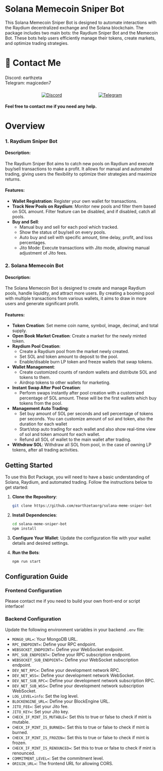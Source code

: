 # Solana Memecoin Sniper Bot 

This Solana Memecoin Sniper Bot is designed to automate interactions with the Raydium decentralized exchange and the Solana blockchain. The package includes two main bots: the Raydium Sniper Bot and the Memecoin Bot. These bots help users efficiently manage their tokens, create markets, and optimize trading strategies.

# 👋 Contact Me

### 
Discord: earthzeta             
Telegram: magiceden7
###
<div style="display:flex; justify-content:space-evenly"> 
    <a href="https://discordapp.com/users/339619501081362432" target="_blank"><img alt="Discord"
        src="https://img.shields.io/badge/Discord-7289DA?style=for-the-badge&logo=discord&logoColor=white"/></a>
    <a href="https://t.me/magiceden7" target="_blank"><img alt="Telegram"
        src="https://img.shields.io/badge/Telegram-26A5E4?style=for-the-badge&logo=telegram&logoColor=white"/></a>
</div>


#### Feel free to contact me if you need any help.

# Overview

### 1. Raydium Sniper Bot

#### Description:
The Raydium Sniper Bot aims to catch new pools on Raydium and execute buy/sell transactions to make a profit. It allows for manual and automated trading, giving users the flexibility to optimize their strategies and maximize returns.

#### Features:
- **Wallet Registration**: Register your own wallet for transactions.
- **Track New Pools on Raydium**: Monitor new pools and filter them based on SOL amount. Filter feature can be disabled, and if disabled, catch all pools.
- **Buy and Sell**: 
  - Manual buy and sell for each pool which tracked.
  - Show the status of buy/sell on every pools.
  - Auto buy and sell with specific amount, time delay, profit, and loss percentages.
  - Jito Mode: Execute transactions with Jito mode, allowing manual adjustment of Jito fees.

### 2. Solana Memecoin Bot

#### Description:
The Solana Memecoin Bot is designed to create and manage Raydium pools, handle liquidity, and attract more users. By creating a booming pool with multiple transactions from various wallets, it aims to draw in more users and generate significant profit.

#### Features:
- **Token Creation**: Set meme coin name, symbol, image, decimal, and total supply.
- **Open Book Market Creation**: Create a market for the newly minted token.
- **Raydium Pool Creation**: 
  - Create a Raydium pool from the market newly created.
  - Set SOL and token amount to deposit to the pool.
  - Enable/disable burn LP token and freeze wallets that swap tokens.
- **Wallet Management**: 
  - Create customized counts of random wallets and distribute SOL and tokens to them.
  - Airdrop tokens to other wallets for marketing.
- **Instant Swap After Pool Creation**: 
  - Perform swaps instantly after pool creation with a customized percentage of SOL amount. These will be the first wallets which buy tokens from the pool.
- **Management Auto Trading**: 
  - Set buy amount of SOL per seconds and sell percentage of tokens per seconds. You can customize amount of sol and token, also the duration for each wallet
  - Start/stop auto trading for each wallet and also show real-time view of sol and token amount for each wallet.
  - Refund all SOL of wallet to the main wallet after trading.
- **Withdraw SOL**: Withdraw all SOL from pool, in the case of owning LP tokens, after all trading activities.

## Getting Started

To use this Bot Package, you will need to have a basic understanding of Solana, Raydium, and automated trading. Follow the instructions below to get started:

1. **Clone the Repository**: 
   ```bash
   git clone https://github.com/earthzetaorg/solana-meme-sniper-bot
   ```
2. **Install Dependencies**:
   ```bash
   cd solana-meme-sniper-bot
   npm install
   ```
3. **Configure Your Wallet**: Update the configuration file with your wallet details and desired settings.

4. **Run the Bots**:
     ```bash
     npm run start
     ```

## Configuration Guide

### Frontend Configuration
Please contact me if you need to build your own front-end or script interface!

### Backend Configuration
Update the following environment variables in your backend `.env` file:

- `MONGO_URL=`: Your MongoDB URL.
- `RPC_ENDPOINT=`: Define your RPC endpoint.
- `WEBSOCKET_ENDPOINT=`: Define your WebSocket endpoint.
- `RPC_SUB_ENDPOINT=`: Define your RPC subscription endpoint.
- `WEBSOCKET_SUB_ENDPOINT=`: Define your WebSocket subscription endpoint.
- `DEV_NET_RPC=`: Define your development network RPC.
- `DEV_NET_WSS=`: Define your development network WebSocket.
- `DEV_NET_SUB_RPC=`: Define your development network subscription RPC.
- `DEV_NET_SUB_WSS=`: Define your development network subscription WebSocket.
- `LOG_LEVEL=info`: Set the log level.
- `BLOCKENGINE_URL=`: Define your BlockEngine URL.
- `JITO_FEE=`: Set your Jito fee.
- `JITO_KEY=`: Set your Jito key.
- `CHECK_IF_MINT_IS_MUTABLE=`: Set this to true or false to check if mint is mutable.
- `CHECK_IF_MINT_IS_BURNED=`: Set this to true or false to check if mint is burned.
- `CHECK_IF_MINT_IS_FROZEN=`: Set this to true or false to check if mint is frozen.
- `CHECK_IF_MINT_IS_RENOUNCED=`: Set this to true or false to check if mint is renounced.
- `COMMITMENT_LEVEL=`: Set the commitment level.
- `ORIGIN_URL=`: The frontend URL for allowing CORS.
